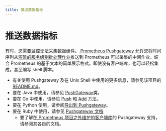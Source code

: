 ```yaml
---
title: 推送数据指标
---
```


# 推送数据指标

有时，您需要监控无法采集数据组件。[ Prometheus Pushgateway](https://github.com/prometheus/pushgateway) 允许您将时间序列从[短暂的服务级别批处理作业](https://prometheus.io/docs/practices/pushing/)推送到 Prometheus 可以采集的中间作业。结合 Prometheus 的基于文本的简单展示格式，即使没有客户端库，也可以轻松集成，甚至编写 shell 脚本。

* 有关使用 Pushgateway 及在 Unix Shell 中使用的更多信息，请参见该项目的 [README.md](https://github.com/prometheus/pushgateway/blob/master/README.md)。
* 要在 Java 中使用，请参见 [PushGateway](https://prometheus.github.io/client_java/io/prometheus/client/exporter/PushGateway.html)类。
* 要在 Go 中使用，请参见 [Push](https://godoc.org/github.com/prometheus/client_golang/prometheus/push#Pusher.Push) 和 [Add](https://godoc.org/github.com/prometheus/client_golang/prometheus/push#Pusher.Add) 方法。
* 要在 Python 使用，请参阅[导出到 Pushgateway](https://github.com/prometheus/client_python#exporting-to-a-pushgateway)。
* 要在 Ruby 中使用，请参见 [Pushgateway 文档](https://github.com/prometheus/client_ruby#pushgateway)
  * 要了解[在 Prometheus 项目之外维护的客户端库](https://prometheus.io/docs/instrumenting/clientlibs/)的 Pushgateway 支持，请参阅其各自的文档。

